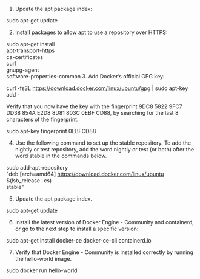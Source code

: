1. Update the apt package index:

sudo apt-get update

2. Install packages to allow apt to use a repository over HTTPS:

sudo apt-get install \
    apt-transport-https \
    ca-certificates \
    curl \
    gnupg-agent \
    software-properties-common
3. Add Docker’s official GPG key:

curl -fsSL https://download.docker.com/linux/ubuntu/gpg | sudo apt-key add -

Verify that you now have the key with the fingerprint 9DC8 5822 9FC7 DD38 854A E2D8 8D81 803C 0EBF CD88, by searching for the last 8 characters of the fingerprint.

sudo apt-key fingerprint 0EBFCD88

4. Use the following command to set up the stable repository. To add the nightly or test repository, add the word nightly or test (or both) after the word stable in the commands below.

sudo add-apt-repository \
   "deb [arch=amd64] https://download.docker.com/linux/ubuntu \
   $(lsb_release -cs) \
   stable"

5. Update the apt package index.

sudo apt-get update

6. Install the latest version of Docker Engine - Community and containerd, or go to the next step to install a specific version:

sudo apt-get install docker-ce docker-ce-cli containerd.io

7. Verify that Docker Engine - Community is installed correctly by running the hello-world image.

sudo docker run hello-world


